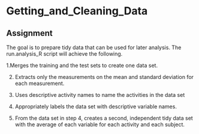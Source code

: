# Getting_and_Cleaning_Data
## Assignment
The goal is to prepare tidy data that can be used for later analysis.
The run.analysis_R script will achieve the following.

1.Merges the training and the test sets to create one data set.

2. Extracts only the measurements on the mean and standard deviation for each measurement. 

3. Uses descriptive activity names to name the activities in the data set

4. Appropriately labels the data set with descriptive variable names. 

5. From the data set in step 4, creates a second, independent tidy data set with the average of each variable for each activity and each subject.
